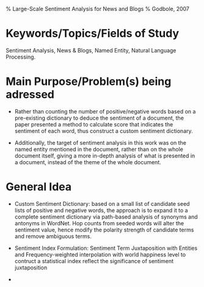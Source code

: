 % Large-Scale Sentiment Analysis for News and Blogs
% Godbole, 2007

# Keywords/Topics/Fields of Study

Sentiment Analysis, News & Blogs, Named Entity, Natural Language Processing.

# Main Purpose/Problem(s) being adressed

- Rather than counting the number of positive/negative words based on a pre-existing dictionary to deduce the sentiment of a document, the paper presented a method to calculate score that indicates the sentiment of each word, thus construct a custom sentiment dictionary.

-  Additionally, the target of sentiment analysis in this work was on the named entity mentioned in the document, rather than on the whole document itself, giving a more in-depth analysis of what is presented in a document, instead of the theme of the whole document.

# General Idea

- Custom Sentiment Dictionary: based on a small list of candidate seed lists of positive and negative words, the approach is to expand it to a complete sentiment dictionary via path-based analysis of synonyms and antonyms in WordNet. Hop counts from seeded words will alter the sentiment value, hence modify the polarity strength of candidate terms and remove ambiguous terms.

- Sentiment Index Formulation: Sentiment Term Juxtaposition with Entities and Frequency-weighted interpolation with world happiness level to contruct a statistical index reflect the significance of sentiment juxtaposition

- 